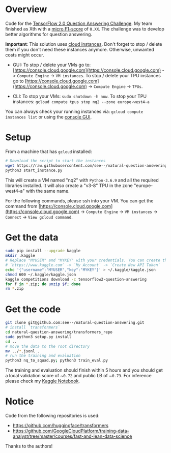 # Overview

Code for the [TensorFlow 2.0 Question Answering Challenge](https://www.kaggle.com/c/tensorflow2-question-answering). My team finished as Xth with a [micro F1-score](https://www.kaggle.com/c/tensorflow2-question-answering/overview/evaluation) of `0.XX`. The challenge was to develop better algorithms for question answering.

**Important**: This solution uses [cloud instances](https://cloud.google.com). Don't forget to stop / delete them if you don't need these instances anymore. Otherwise, unwanted costs might occur.

- GUI: To stop / delete your VMs go to: [https://console.cloud.google.com](https://console.cloud.google.com) -> `Compute Engine` -> `VM instances`. To stop / delete your TPU instances go to [https://console.cloud.google.com](https://console.cloud.google.com) -> `Compute Engine` -> `TPUs`.

- CLI: To stop your VMs: `sudo shutdown -h now`. To stop your TPU instances: `gcloud compute tpus stop nq2 --zone europe-west4-a`

You can always check your running instances via: `gcloud compute instances list` or using the [console GUI](https://console.cloud.google.com).

# Setup

From a machine that has `gcloud` installed:

```bash
# Download the script to start the instances
wget https://raw.githubusercontent.com/see--/natural-question-answering/master/start_instance.py
python3 start_instance.py
```

This will create a VM named "nq2" with `Python-3.6.9` and all the required libraries installed. It will also create a "v3-8" TPU in the zone "europe-west4-a" with the same name.

For the following commands, please ssh into your VM. You can get the command from [https://console.cloud.google.com](https://console.cloud.google.com) -> `Compute Engine` -> `VM instances` -> `Connect` -> `View gcloud command`.

# Get the data

```bash
sudo pip install --upgrade kaggle
mkdir .kaggle
# Replace "MYUSER" and "MYKEY" with your credentials. You can create them on:
# `https://www.kaggle.com` -> `My Account` -> `Create New API Token`
echo '{"username":"MYUSER","key":"MYKEY"}' > ~/.kaggle/kaggle.json
chmod 600 ~/.kaggle/kaggle.json
kaggle competitions download -c tensorflow2-question-answering
for f in *.zip; do unzip $f; done
rm *.zip
```

# Get the code
```bash
git clone git@github.com:see--/natural-question-answering.git
# install `transformers`
cd natural-question-answering/transformers_repo
sudo python3 setup.py install
cd ..
# move the data to the root directory
mv ../*.jsonl .
# run the training and evaluation
python3 nq_to_squad.py; python3 train_eval.py
```

The training and evaluation should finish within 5 hours and you should get a local validation score of ~`0.72` and public LB of ~`0.73`. For inference please check my [Kaggle Notebook](https://www.kaggle.com/seesee/submit-full).

# Notice

Code from the following repositories is used:
* https://github.com/huggingface/transformers
* https://github.com/GoogleCloudPlatform/training-data-analyst/tree/master/courses/fast-and-lean-data-science

Thanks to the authors!